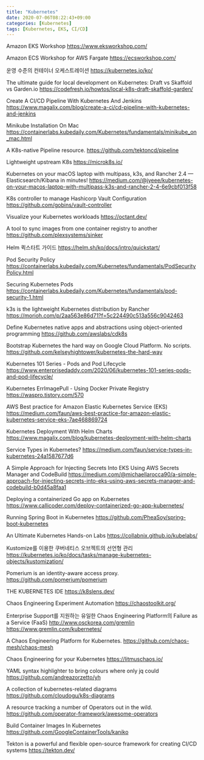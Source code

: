 ```yaml
---
title: "Kubernetes"
date: 2020-07-06T08:22:43+09:00
categories: [Kubernetes]
tags: [Kubernetes, EKS, CI/CD]
---
```


Amazon EKS Workshop
 https://www.eksworkshop.com/

Amazon ECS Workshop for AWS Fargate
 https://ecsworkshop.com/

운영 수준의 컨테이너 오케스트레이션
 https://kubernetes.io/ko/

The ultimate guide for local development on Kubernetes: Draft vs Skaffold vs Garden.io
 https://codefresh.io/howtos/local-k8s-draft-skaffold-garden/

Create A CI/CD Pipeline With Kubernetes And Jenkins
 https://www.magalix.com/blog/create-a-ci/cd-pipeline-with-kubernetes-and-jenkins

Minikube Installation On Mac
 https://containerlabs.kubedaily.com/Kubernetes/fundamentals/minikube_on_mac.html

A K8s-native Pipeline resource.
 https://github.com/tektoncd/pipeline

Lightweight upstream K8s
 https://microk8s.io/

Kubernetes on your macOS laptop with multipass, k3s, and Rancher 2.4 — Elasticsearch/Kibana in minutes!
 https://medium.com/@jyeee/kubernetes-on-your-macos-laptop-with-multipass-k3s-and-rancher-2-4-6e9cbf013f58

K8s controller to manage Hashicorp Vault Configuration
 https://github.com/gobins/vault-controller
 
Visualize your Kubernetes workloads
 https://octant.dev/

A tool to sync images from one container registry to another
 https://github.com/plexsystems/sinker

Helm 퀵스타트 가이드
 https://helm.sh/ko/docs/intro/quickstart/

Pod Security Policy
 https://containerlabs.kubedaily.com/Kubernetes/fundamentals/PodSecurityPolicy.html

Securing Kubernetes Pods
 https://containerlabs.kubedaily.com/Kubernetes/fundamentals/pod-security-1.html

k3s is the lightweight Kubernetes distribution by Rancher
 https://morioh.com/p/2aa563e86d71?f=5c224490c513a556c9042463

Define Kubernetes native apps and abstractions using object-oriented programming
 https://github.com/awslabs/cdk8s

Bootstrap Kubernetes the hard way on Google Cloud Platform. No scripts.
 https://github.com/kelseyhightower/kubernetes-the-hard-way

Kubernetes 101 Series - Pods and Pod Lifecycle
 https://www.enterprisedaddy.com/2020/06/kubernetes-101-series-pods-and-pod-lifecycle/

Kubernetes ErrImagePull - Using Docker Private Registry
 https://waspro.tistory.com/570

AWS Best practice for Amazon Elastic Kubernetes Service (EKS)
 https://medium.com/faun/aws-best-practice-for-amazon-elastic-kubernetes-service-eks-7ae468869724

Kubernetes Deployment With Helm Charts
 https://www.magalix.com/blog/kubernetes-deployment-with-helm-charts

Service Types in Kubernetes?
 https://medium.com/faun/service-types-in-kubernetes-24a1587677d6

A Simple Approach for Injecting Secrets Into EKS Using AWS Secrets Manager and CodeBuild
 https://medium.com/@michaellarocca90/a-simple-approach-for-injecting-secrets-into-eks-using-aws-secrets-manager-and-codebuild-b0d45a8faa1

Deploying a containerized Go app on Kubernetes
 https://www.callicoder.com/deploy-containerized-go-app-kubernetes/

Running Spring Boot in Kubernetes
 https://github.com/PheaSoy/spring-boot-kubernetes

An Ultimate Kubernetes Hands-on Labs
 https://collabnix.github.io/kubelabs/

Kustomize를 이용한 쿠버네티스 오브젝트의 선언형 관리
 https://kubernetes.io/ko/docs/tasks/manage-kubernetes-objects/kustomization/

Pomerium is an identity-aware access proxy.
 https://github.com/pomerium/pomerium

THE KUBERNETES IDE
 https://k8slens.dev/

Chaos Engineering Experiment Automation
 https://chaostoolkit.org/

Enterprise Support를 지원하는 유일한 Chaos Engineering Platform의 Failure as a Service (FaaS)
 http://www.osckorea.com/gremlin
 https://www.gremlin.com/kubernetes/

A Chaos Engineering Platform for Kubernetes.
 https://github.com/chaos-mesh/chaos-mesh

Chaos Engineering for your Kubernetes
 https://litmuschaos.io/

YAML syntax highlighter to bring colours where only jq could
 https://github.com/andreazorzetto/yh
 
A collection of kubernetes-related diagrams
 https://github.com/cloudogu/k8s-diagrams

A resource tracking a number of Operators out in the wild.
 https://github.com/operator-framework/awesome-operators

Build Container Images In Kubernetes
 https://github.com/GoogleContainerTools/kaniko

Tekton is a powerful and flexible open-source framework for creating CI/CD systems
 https://tekton.dev/
 